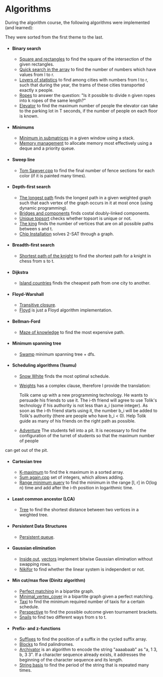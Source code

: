 # Algorithms

During the algorithm course, the following algorithms were implemented (and learned):

They were sorted from the first theme to the last.

- #### Binary search
    - [Square and rectangles](./square_and_rectangles.cpp) to find the square of the intersection of the given rectangles.
    - [Quick search in the array](./quick_search_in_array.cpp) to find the number of numbers which have values from l to r.
    - [Lovers of statistics](./lovers_of_statistics.cpp) to find among cities with numbers from l to r, such that during the year, the trams of these cities transported exactly x people.
    - [Ropes](./ropes.cpp) to answer the question: "Is it possible to divide n given ropes into k ropes of the same length?"
    - [Elevator](./elevator.cpp) to find the maximum number of people the elevator can take to the parking lot in T seconds, if the number of people on each floor is known.

- #### Minimums
    - [Minimum in submatrices](./minimums_in_submatrices.cpp) in a given window using a stack.
    - [Memory management](./memory_management.cpp) to allocate memory most effectively using a deque and a priority queue.

- #### Sweep line
    - [Tom Sawyer.cpp](./tom_sawyer.cpp) to find the final number of fence sections for each color (if it is painted many times).

- #### Depth-first search
    - [The longest path](./the_longest_path.cpp) finds the longest path in a given weighted graph such that each vertex of the graph occurs in it at most once (using dynamic programming).
    - [Bridges and components](./bridges_and_components.cpp) finds costal doubly-linked components.
    - [Unique topsort](./unique_topsort.cpp) checks whether topsort is unique or not.
    - [The king](./the_king.cpp) finds the number of vertices that are on all possible paths between s and t.
    - [Chip Installation](./chip_installation.cpp) solves 2-SAT through a graph.

- #### Breadth-first search
    - [Shortest path of the knight](./shortest_path_of_knight.cpp) to find the shortest path for a knight in chess from s to t.

- #### Dijkstra
    - [Island countries](./island_countries.cpp) finds the cheapest path from one city to another.

- #### Floyd-Warshall
    - [Transitive closure](./transitive_closure.cpp).
    - [Floyd](./floyd.cpp) is just a Floyd algorithm implementation.

- #### Bellman-Ford
    - [Maze of knowledge](./maze_of_knowledge.cpp) to find the most expensive path.

- #### Minimum spanning tree
    - [Swamp](./swamp.cpp) minimum spanning tree + dfs.

- #### Scheduling algorithms (1sumu)
    - [Snow White](./snowwhite.cpp) finds the most optimal schedule.
    - [Weights](./weights.cpp) has a complex clause, therefore I provide the translation:

        Tolik came up with a new programming technology. He wants to persuade his friends to use it. The i-th friend will agree to use Tolik's technology if his authority is not less than a_i (some integer). As soon as the i-th friend starts using it, the number b_i will be added to Tolik's authority (there are people who have b_i < 0). Help Tolik guide as many of his friends on the right path as possible.
    - [Adventure](./adventure.cpp) The students fell into a pit. It is necessary to find the configuration of the turret of students so that the maximum number of people

 can get out of the pit.

- #### Cartesian tree
    - [K-maximum](./k-maximum.cpp) to find the k maximum in a sorted array.
    - [Sum again.cpp](./sum_again.cpp) set of integers, which allows adding.
    - [Range minimum query](./range_minimum_query.cpp) to find the minimum in the range [l, r] in O(log n) time and add after the i-th position in logarithmic time.

- #### Least common ancestor (LCA)
    - [Tree](./tree.cpp) to find the shortest distance between two vertices in a weighted tree.

- #### Persistent Data Structures
    - [Persistent queue](./persistent_queue.cpp).

- #### Gaussian elimination
    - [Inside out](./inside_out.cpp), [vectors](./vectors.cpp) implement bitwise Gaussian elimination without swapping rows.
    - [Nikifor](./nikifor.cpp) to find whether the linear system is independent or not.

- #### Min cut/max flow (Dinitz algorithm)
    - [Perfect matching](./perfect_matching.cpp) in a bipartite graph.
    - [Minimal_vertex_cover](./minimal_vertex_cover.cpp) in a bipartite graph given a perfect matching.
    - [Taxi](./taxi.cpp) to find the minimum required number of taxis for a certain schedule.
    - [Perspective](./perspective.cpp) to find the possible outcome given tournament brackets.
    - [Snails](./snails.cpp) to find two different ways from s to t.

- #### Prefix- and z-functions
    - [Suffixes](./suffixes.cpp) to find the position of a suffix in the cycled suffix array.
    - [Blocks](./blocks.cpp) to find palindromes.
    - [Archivator](./archivator.cpp) is an algorithm to encode the string "aaaabaab" as "a, 1 3, b, 3 3". If a character sequence already exists, it addresses the beginning of the character sequence and its length.
    - [String basis](./string_basis.cpp) to find the period of the string that is repeated many times.
